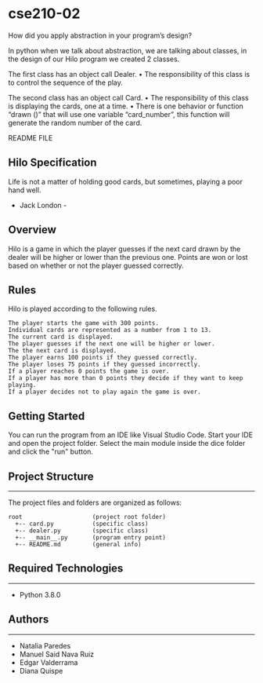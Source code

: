 # cse210-02

How did you apply abstraction in your program’s design?

In python when we talk about abstraction, we are talking about classes, in the design of our Hilo program we created 2 classes.

The first class has an object call Dealer.
     •	The responsibility of this class is to control the sequence of the play.

The second class has an object call Card.
    •	The responsibility of this class is displaying the cards, one at a time. 
    •	There is one behavior or function “drawn ()” that will use one variable “card_number”, this function will generate the random number of the card. 
    
    
    
    
README FILE

## Hilo Specification

Life is not a matter of holding good cards,
but sometimes, playing a poor hand well.

- Jack London -

## Overview

Hilo is a game in which the player guesses if the next card drawn by the dealer will be higher or lower than the previous one. Points are won or lost based on whether or not the player guessed correctly.

## Rules

Hilo is played according to the following rules.

    The player starts the game with 300 points.
    Individual cards are represented as a number from 1 to 13.
    The current card is displayed.
    The player guesses if the next one will be higher or lower.
    The the next card is displayed.
    The player earns 100 points if they guessed correctly.
    The player loses 75 points if they guessed incorrectly.
    If a player reaches 0 points the game is over.
    If a player has more than 0 points they decide if they want to keep playing.
    If a player decides not to play again the game is over.

## Getting Started

You can run the program from an IDE like Visual Studio Code. Start your IDE and open the
project folder. Select the main module inside the dice folder and click the "run" button.

## Project Structure

---

The project files and folders are organized as follows:

```
root                    (project root folder)
  +-- card.py           (specific class)
  +-- dealer.py         (specific class)
  +-- __main__.py       (program entry point)
  +-- README.md         (general info)
```

## Required Technologies

---

- Python 3.8.0

## Authors

---

- Natalia Paredes
- Manuel Said Nava Ruiz
- Edgar Valderrama
- Diana Quispe

